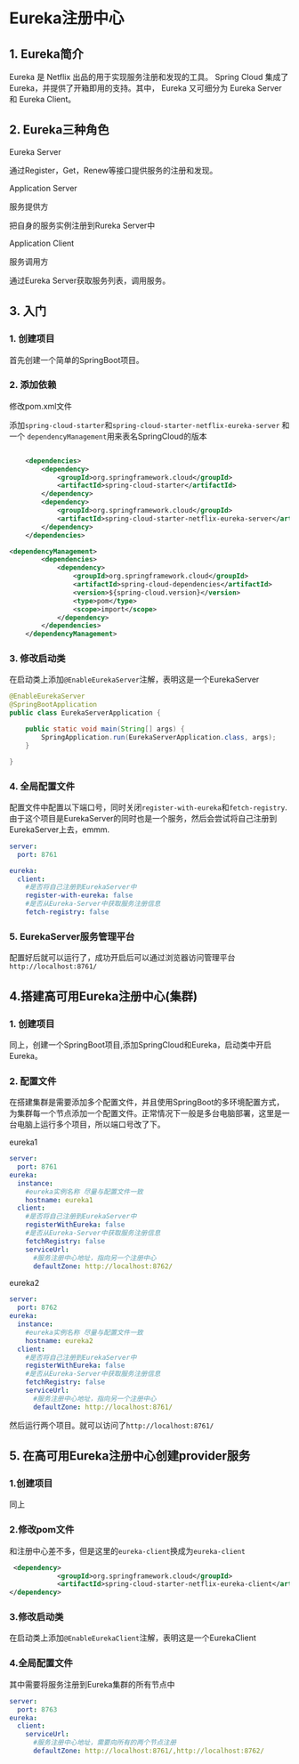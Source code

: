 # Eureka注册中心

## 1. Eureka简介

Eureka 是 Netflix 出品的用于实现服务注册和发现的工具。 Spring Cloud 集成了 Eureka，并提供了开箱即用的支持。其中， Eureka 又可细分为 Eureka Server 和 Eureka Client。

## 2. Eureka三种角色

Eureka Server

通过Register，Get，Renew等接口提供服务的注册和发现。

Application Server

服务提供方

把自身的服务实例注册到Rureka Server中

Application Client

服务调用方

通过Eureka Server获取服务列表，调用服务。

## 3. 入门

### 1. 创建项目

首先创建一个简单的SpringBoot项目。

### 2. 添加依赖

修改pom.xml文件

添加`spring-cloud-starter`和`spring-cloud-starter-netflix-eureka-server` 和一个 `dependencyManagement`用来表名SpringCloud的版本

```xml

    <dependencies>
        <dependency>
            <groupId>org.springframework.cloud</groupId>
            <artifactId>spring-cloud-starter</artifactId>
        </dependency>
        <dependency>
            <groupId>org.springframework.cloud</groupId>
            <artifactId>spring-cloud-starter-netflix-eureka-server</artifactId>
        </dependency>
    </dependencies>  

<dependencyManagement>
        <dependencies>
            <dependency>
                <groupId>org.springframework.cloud</groupId>
                <artifactId>spring-cloud-dependencies</artifactId>
                <version>${spring-cloud.version}</version>
                <type>pom</type>
                <scope>import</scope>
            </dependency>
        </dependencies>
    </dependencyManagement>
```

### 3. 修改启动类

在启动类上添加`@EnableEurekaServer`注解，表明这是一个EurekaServer

```java
@EnableEurekaServer
@SpringBootApplication
public class EurekaServerApplication {

    public static void main(String[] args) {
        SpringApplication.run(EurekaServerApplication.class, args);
    }

}
```

### 4. 全局配置文件

配置文件中配置以下端口号，同时关闭`register-with-eureka`和`fetch-registry`.由于这个项目是EurekaServer的同时也是一个服务，然后会尝试将自己注册到EurekaServer上去，emmm.

```yaml
server:
  port: 8761

eureka:
  client:
    #是否将自己注册到EurekaServer中
    register-with-eureka: false
    #是否从Eureka-Server中获取服务注册信息
    fetch-registry: false
```

### 5. EurekaServer服务管理平台

配置好后就可以运行了，成功开启后可以通过浏览器访问管理平台`http://localhost:8761/`

## 4.搭建高可用Eureka注册中心(集群)

### 1. 创建项目

同上，创建一个SpringBoot项目,添加SpringCloud和Eureka，启动类中开启Eureka。

### 2. 配置文件

在搭建集群是需要添加多个配置文件，并且使用SpringBoot的多环境配置方式，为集群每一个节点添加一个配置文件。正常情况下一般是多台电脑部署，这里是一台电脑上运行多个项目，所以端口号改了下。

eureka1

```yaml
server:
  port: 8761
eureka:
  instance:
    #eureka实例名称 尽量与配置文件一致
    hostname: eureka1
  client:
    #是否将自己注册到EurekaServer中
    registerWithEureka: false
    #是否从Eureka-Server中获取服务注册信息
    fetchRegistry: false
    serviceUrl:
      #服务注册中心地址，指向另一个注册中心
      defaultZone: http://localhost:8762/
```

eureka2

```yaml
server:
  port: 8762
eureka:
  instance:
    #eureka实例名称 尽量与配置文件一致
    hostname: eureka2
  client:
    #是否将自己注册到EurekaServer中
    registerWithEureka: false
    #是否从Eureka-Server中获取服务注册信息
    fetchRegistry: false
    serviceUrl:
      #服务注册中心地址，指向另一个注册中心
      defaultZone: http://localhost:8761/

```

然后运行两个项目。就可以访问了`http://localhost:8761/`

## 5. 在高可用Eureka注册中心创建provider服务

### 1.创建项目

同上

### 2.修改pom文件

和注册中心差不多，但是这里的`eureka-client`换成为`eureka-client`

```xml
 <dependency>
            <groupId>org.springframework.cloud</groupId>
            <artifactId>spring-cloud-starter-netflix-eureka-client</artifactId>
</dependency>
```

### 3.修改启动类

在启动类上添加`@EnableEurekaClient`注解，表明这是一个EurekaClient

### 4.全局配置文件

其中需要将服务注册到Eureka集群的所有节点中

```yaml
server:
  port: 8763
eureka:
  client:
    serviceUrl:
      #服务注册中心地址，需要向所有的两个节点注册
      defaultZone: http://localhost:8761/,http://localhost:8762/

```



